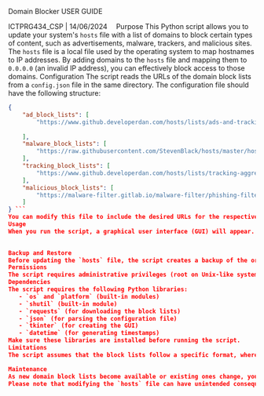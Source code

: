  
Domain Blocker
USER GUIDE

ICTPRG434_CSP | 14/06/2024 
Purpose
This Python script allows you to update your system's `hosts` file with a list of domains to block certain types of content, such as advertisements, malware, trackers, and malicious sites. 
The `hosts` file is a local file used by the operating system to map hostnames to IP addresses. By adding domains to the `hosts` file and mapping them to `0.0.0.0` (an invalid IP address), you can effectively block access to those domains.
Configuration
The script reads the URLs of the domain block lists from a `config.json` file in the same directory. The configuration file should have the following structure:

```json
{
    "ad_block_lists": [
        "https://www.github.developerdan.com/hosts/lists/ads-and-tracking-extended.txt"
        
    ],
    "malware_block_lists": [
        "https://raw.githubusercontent.com/StevenBlack/hosts/master/hosts"
    ],
    "tracking_block_lists": [
        "https://www.github.developerdan.com/hosts/lists/tracking-aggressive-extended.txt"
    ],
    "malicious_block_lists": [
        "https://malware-filter.gitlab.io/malware-filter/phishing-filter-hosts.txt"
    ]
} ```
You can modify this file to include the desired URLs for the respective block lists.
Usage
When you run the script, a graphical user interface (GUI) will appear. In the GUI, you can select the types of content you want to block by checking the corresponding checkboxes (Advertisements, Malware, Tracking, Malicious). After making your selections, click the "Update Hosts File" button to update the `hosts` file with the combined list of domains from the selected block lists.
 

Backup and Restore
Before updating the `hosts` file, the script creates a backup of the original file with a timestamp (e.g., `hosts_backup_20230614123456`). Additionally, it saves a copy of the last used `hosts` file as `hosts_last_used`. If you need to restore the `hosts` file to its previous state, you can click the "Restore Hosts File" button in the GUI.
Permissions 
The script requires administrative privileges (root on Unix-like systems or Administrator on Windows) to modify the `hosts` file. If the script encounters a permission error, it will display an error message and prompt you to run the script with elevated privileges.
Dependencies
The script requires the following Python libraries:
   - `os` and `platform` (built-in modules)
   - `shutil` (built-in module)
   - `requests` (for downloading the block lists)
   - `json` (for parsing the configuration file)
   - `tkinter` (for creating the GUI)
   - `datetime` (for generating timestamps)
Make sure these libraries are installed before running the script.
Limitations
The script assumes that the block lists follow a specific format, where each line starts with either `0.0.0.0` or `127.0.0.1` followed by the domain to be blocked. If the block lists have a different format, the script may need modifications to parse them correctly.

Maintenance
As new domain block lists become available or existing ones change, you may need to update the `config.json` file with the appropriate URLs. Additionally, it's recommended to periodically update the `hosts` file to ensure it includes the latest domains to be blocked.
Please note that modifying the `hosts` file can have unintended consequences if not done correctly, so it's important to understand the implications and use the script with caution. Additionally, some applications or services may bypass the `hosts` file, in which case other security measures may be necessary.

